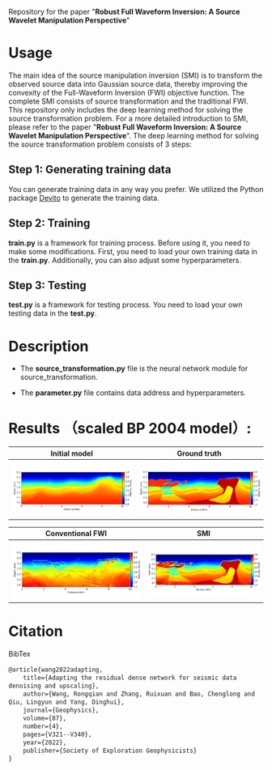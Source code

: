Repository for the paper "**Robust Full Waveform Inversion: A Source Wavelet Manipulation Perspective**"

# Usage
The main idea of the source manipulation inversion (SMI) is to transform the observed source data into Gaussian source data, thereby improving the convexity of the Full-Waveform Inversion (FWI) objective function. The complete SMI consists of source transformation and the traditional FWI. This repository only includes the deep learning method for solving the source transformation problem. For a more detailed introduction to SMI, please refer to the paper "**Robust Full Waveform Inversion: A Source Wavelet Manipulation Perspective**". The deep learning method for solving the source transformation problem consists of 3 steps:

## Step 1: Generating training data
You can generate training data in any way you prefer. We utilized the Python package [Devito](https://www.devitoproject.org/) to generate the training data.

## Step 2: Training
**train.py** is a framework for training process. Before using it, you need to make some modifications. First, you need to load your own training data in the **train.py**. Additionally, you can also adjust some hyperparameters.

## Step 3: Testing
**test.py** is a framework for testing process. You need to load your own testing data in the **test.py**.

# Description

- The **source_transformation.py** file is the neural network module for source_transformation.

- The **parameter.py** file contains data address and hyperparameters.

# Results （scaled BP 2004 model）:

| Initial model |          Ground truth                         |
| :-----------: | :----------------------------------------------------------: |
|      <img src="./Figures/BP_init.png" alt="gt_a" style="zoom:50%;" />      | <img src="./Figures/BP_true.png" alt="gt_a" style="zoom:50%;" /> |

| Conventional FWI |         SMI                         | 
| :-----------: | :----------------------------------------------------------: |
|      <img src="./Figures/BP_Ricker.png" alt="gt_a" style="zoom:50%;" />      | <img src="./Figures/BP_wavenet.png" alt="gt_a" style="zoom:50%;" /> | 

# Citation

BibTex

    @article{wang2022adapting,
        title={Adapting the residual dense network for seismic data denoising and upscaling},
        author={Wang, Rongqian and Zhang, Ruixuan and Bao, Chenglong and Qiu, Lingyun and Yang, Dinghui},
        journal={Geophysics},
        volume={87},
        number={4},
        pages={V321--V340},
        year={2022},
        publisher={Society of Exploration Geophysicists}
    }